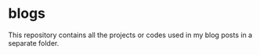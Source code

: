 # blogs

This repository contains all the projects or codes used in my blog posts in a separate folder.
